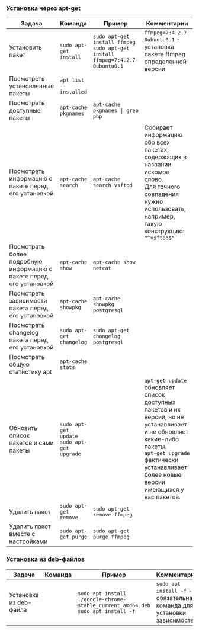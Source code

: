 ### Установка через apt-get
|Задача|Команда|Пример|Комментарии|
|-|-|-|-|
|Установить пакет|`sudo apt-get install`|`sudo apt-get install ffmpeg`</br>`sudo apt-get install ffmpeg=7:4.2.7-0ubuntu0.1`|`ffmpeg=7:4.2.7-0ubuntu0.1` - установка пакета ffmpeg определенной версии|
|Посмотреть установленные пакеты|`apt list --installed`|||
|Посмотреть доступные пакеты|`apt-cache pkgnames`|`apt-cache pkgnames \| grep php`||
|Посмотреть информацию о пакете перед его установкой|`apt-cache search`|`apt-cache search vsftpd`|Собирает информацию обо всех пакетах, содержащих в названии искомое слово.</br>Для точного совпадения нужно использовать, например, такую конструкцию: `"^vsftpd$"`|
|Посмотреть более подробную информацию о пакете перед его установкой|`apt-cache show`|`apt-cache show netcat`||
|Посмотреть зависимости пакета перед его установкой|`apt-cache showpkg`|`apt-cache showpkg postgresql`||
|Посмотреть changelog пакета перед его установкой|`sudo apt-get changelog`|`sudo apt-get changelog postgresql`||
|Посмотреть общую статистику apt|`apt-cache stats`|||
|Обновить список пакетов и сами пакеты|`sudo apt-get update`</br>`sudo apt-get upgrade`||`apt-get update` обновляет список доступных пакетов и их версий, но не устанавливает и не обновляет какие-либо пакеты.</br>`apt-get upgrade` фактически устанавливает более новые версии имеющихся у вас пакетов.|
|Удалить пакет|`sudo apt-get remove`|`sudo apt-get remove ffmpeg`||
|Удалить пакет вместе с настройками|`sudo apt-get purge`|`sudo apt-get purge ffmpeg`||
### Установка из deb-файлов
|Задача|Команда|Пример|Комментарии|
|-|-|-|-|
|Установка из deb-файла||`sudo apt install ./google-chrome-stable_current_amd64.deb`</br>`sudo apt install -f`|`sudo apt install -f` - обязательная команда для установки зависимостей|
